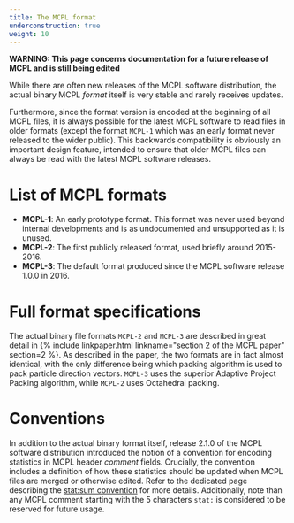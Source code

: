 ```yaml
---
title: The MCPL format
underconstruction: true
weight: 10
---
```


**WARNING: This page concerns documentation for a future release of MCPL and is still being edited**

While there are often new releases of the MCPL software distribution, the actual binary MCPL *format* itself is very stable and rarely receives updates.

Furthermore, since the format version is encoded at the beginning of all MCPL files, it is always possible for the latest MCPL software to read files in older formats (except the format `MCPL-1` which was an early format never released to the wider public). This backwards compatibility is obviously an important design feature, intended to ensure that older MCPL files can always be read with the latest MCPL software releases.

# List of MCPL formats

* **MCPL-1**: An early prototype format. This format was never used beyond internal developments and is as undocumented and unsupported as it is unused.
* **MCPL-2**: The first publicly released format, used briefly around 2015-2016.
* **MCPL-3**: The default format produced since the MCPL software release 1.0.0 in 2016.

# Full format specifications

The actual binary file formats `MCPL-2` and `MCPL-3` are described in great detail in {% include linkpaper.html linkname="section 2 of the MCPL paper" section=2 %}. As described in the paper, the two formats are in fact almost identical, with the only difference being which packing algorithm is used to pack particle direction vectors. `MCPL-3` uses the superior Adaptive Project Packing algorithm, while `MCPL-2` uses Octahedral packing.

# Conventions

In addition to the actual binary format itself, release 2.1.0 of the MCPL software distribution introduced the notion of a convention for encoding statistics in MCPL header *comment* fields. Crucially, the convention includes a definition of how these statistics should be updated when MCPL files are merged or otherwise edited. Refer to the dedicated page describing the [stat:sum convention](LOCAL:format_statsum/) for more details. Additionally, note than any MCPL comment starting with the 5 characters `stat:` is considered to be reserved for future usage.
